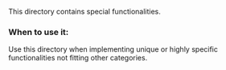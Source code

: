 This directory contains special functionalities.

### When to use it:
Use this directory when implementing unique or highly specific functionalities not fitting other categories.
